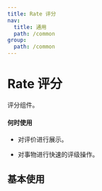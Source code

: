 ```yaml
---
title: Rate 评分
nav:
  title: 通用
  path: /common
group:
  path: /common
---
```


# Rate 评分

评分组件。

#### 何时使用

- 对评价进行展示。

- 对事物进行快速的评级操作。

## 基本使用

<code src="./demos/index1.tsx" />
